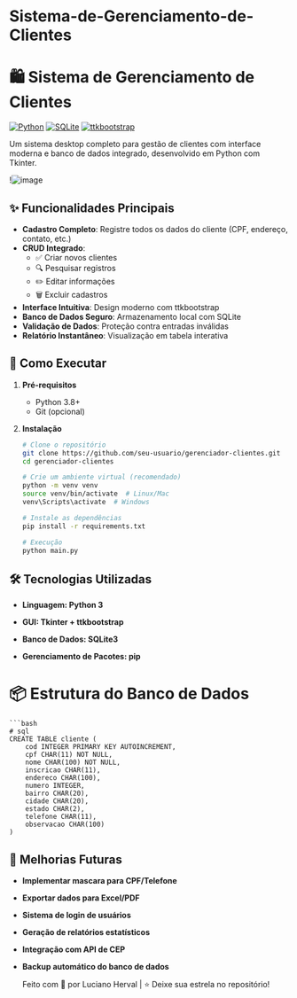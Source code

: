 # Sistema-de-Gerenciamento-de-Clientes

# 🛍️ Sistema de Gerenciamento de Clientes

[![Python](https://img.shields.io/badge/Python-3.8%2B-blue.svg)](https://www.python.org/)
[![SQLite](https://img.shields.io/badge/SQLite-3-green.svg)](https://www.sqlite.org/)
[![ttkbootstrap](https://img.shields.io/badge/ttkbootstrap-1.10-orange.svg)](https://ttkbootstrap.readthedocs.io/)

Um sistema desktop completo para gestão de clientes com interface moderna e banco de dados integrado, desenvolvido em Python com Tkinter.

!![image](https://github.com/user-attachments/assets/51242374-6570-420f-b58a-ae76b5ccb525)
 <!-- Adicione uma imagem real do seu sistema aqui -->

## ✨ Funcionalidades Principais

- **Cadastro Completo**: Registre todos os dados do cliente (CPF, endereço, contato, etc.)
- **CRUD Integrado**: 
  - ✅ Criar novos clientes
  - 🔍 Pesquisar registros
  - ✏️ Editar informações
  - 🗑️ Excluir cadastros
- **Interface Intuitiva**: Design moderno com ttkbootstrap
- **Banco de Dados Seguro**: Armazenamento local com SQLite
- **Validação de Dados**: Proteção contra entradas inválidas
- **Relatório Instantâneo**: Visualização em tabela interativa

## 🚀 Como Executar

1. **Pré-requisitos**
   - Python 3.8+
   - Git (opcional)

2. **Instalação**
   ```bash
   # Clone o repositório
   git clone https://github.com/seu-usuario/gerenciador-clientes.git
   cd gerenciador-clientes

   # Crie um ambiente virtual (recomendado)
   python -m venv venv
   source venv/bin/activate  # Linux/Mac
   venv\Scripts\activate  # Windows

   # Instale as dependências
   pip install -r requirements.txt

   # Execução
   python main.py

## 🛠️ Tecnologias Utilizadas
 - **Linguagem: Python 3**

 - **GUI: Tkinter + ttkbootstrap**

 - **Banco de Dados: SQLite3**

 - **Gerenciamento de Pacotes: pip**

# 📦 Estrutura do Banco de Dados
    ```bash
    # sql
    CREATE TABLE cliente (
        cod INTEGER PRIMARY KEY AUTOINCREMENT,
        cpf CHAR(11) NOT NULL,
        nome CHAR(100) NOT NULL,
        inscricao CHAR(11),
        endereco CHAR(100),
        numero INTEGER,
        bairro CHAR(20),
        cidade CHAR(20),
        estado CHAR(2),
        telefone CHAR(11),
        observacao CHAR(100)
    )


## 🔮 Melhorias Futuras
 - **Implementar mascara para CPF/Telefone**

 - **Exportar dados para Excel/PDF**

 - **Sistema de login de usuários**

 - **Geração de relatórios estatísticos**

 - **Integração com API de CEP**

- **Backup automático do banco de dados**

  Feito com 🤪 por Luciano Herval | ⭐ Deixe sua estrela no repositório!
